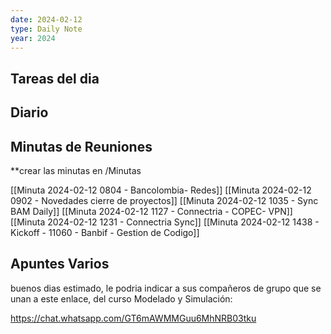 ```yaml
---
date: 2024-02-12
type: Daily Note
year: 2024
---
```


## Tareas del dia

## Diario

## Minutas de Reuniones
**crear las minutas en /Minutas

[[Minuta 2024-02-12 0804 - Bancolombia- Redes]]
[[Minuta 2024-02-12 0902 - Novedades cierre de proyectos]]
[[Minuta 2024-02-12 1035 - Sync BAM Daily]]
[[Minuta 2024-02-12 1127 - Connectria - COPEC- VPN]]
[[Minuta 2024-02-12 1231 - Connectria Sync]]
[[Minuta 2024-02-12 1438 - Kickoff - 11060 - Banbif - Gestion de Codigo]]

## Apuntes Varios



buenos dias estimado, le podria indicar a sus compañeros de grupo que se unan a este enlace, del curso Modelado y Simulación:

https://chat.whatsapp.com/GT6mAWMMGuu6MhNRB03tku